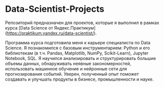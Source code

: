 # Data-Scientist-Projects

Репозиторий предназначен для проектов, которые я выполнил в рамках курса [Data Science от Яндекс.Практикум] (https://praktikum.yandex.ru/data-scientist/). 

Программа курса подготовила меня к карьере специалиста по Data Science. Я познакомился с базовым инструментарием: Python и его библиотекам (в т.ч. Pandas, Matplotlib, NumPy, Scikit-Learn), Jupyter Notebook, SQL. Я научился анализировать и структурировать большие объемы данных, обнаруживать неявные закономерностей, использовать машинное обучение и нейронные сети для прогнозирования событий. Уверен, полученный опыт поможет создавать и улучшать продукты в бизнесе, промышленности и науке.

